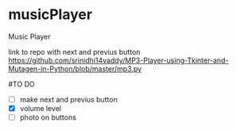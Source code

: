 # musicPlayer
Music Player

link to repo with next and previus button
https://github.com/srinidhi14vaddy/MP3-Player-using-Tkinter-and-Mutagen-in-Python/blob/master/mp3.py

#TO DO

- [ ] make next and previus button
- [x] volume level 
- [ ] photo on buttons

